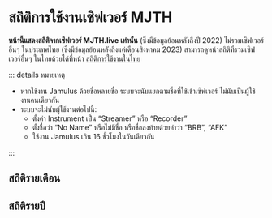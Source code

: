 # สถิติการใช้งานเซิฟเวอร์ MJTH

**หน้านี้แสดงสถิติจากเซิฟเวอร์ MJTH.live เท่านั้น** (ซึ่งมีข้อมูลย้อนหลังถึงปี 2022) ไม่รวมเซิฟเวอร์อื่นๆ ในประเทศไทย (ซึ่งมีข้อมูลย้อนหลังถึงแค่เดือนสิงหาคม 2023)
สามารถดูหน้าสถิติที่รวมเซิฟเวอร์อื่นๆ ในไทยด้วยได้ที่หน้า [สถิติการใช้งานในไทย](/community/stats/)

::: details หมายเหตุ

- หากใช้งาน Jamulus ด้วยชื่อหลายชื่อ ระบบจะนับแยกตามชื่อที่ใช้เข้าเซิฟเวอร์ ไม่นับเป็นผู้ใช้งานคนเดียวกัน
- ระบบจะไม่นับผู้ใช้งานต่อไปนี้:
  - ตั้งค่า Instrument เป็น “Streamer” หรือ “Recorder”
  - ตั้งชื่อว่า “No Name” หรือไม่มีชื่อ หรือชื่อลงท้ายด้วยคำว่า “BRB”, “AFK”
  - ใช้งาน Jamulus เกิน 16 ชั่วโมงในวันเดียวกัน

:::

<script setup lang="ts">
  import data from './activeUsers.json'
  import MonthlyTable from '../community/stats/MonthlyTable.vue'
  import YearlySections from '../community/stats/YearlySections.vue'
</script>

## สถิติรายเดือน

<MonthlyTable :data="data" />

## สถิติรายปี

<YearlySections :data="data" />
